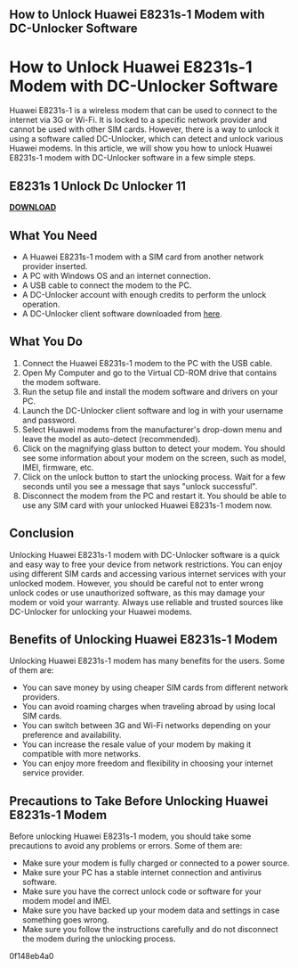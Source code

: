 ## How to Unlock Huawei E8231s-1 Modem with DC-Unlocker Software

  
# How to Unlock Huawei E8231s-1 Modem with DC-Unlocker Software
 
Huawei E8231s-1 is a wireless modem that can be used to connect to the internet via 3G or Wi-Fi. It is locked to a specific network provider and cannot be used with other SIM cards. However, there is a way to unlock it using a software called DC-Unlocker, which can detect and unlock various Huawei modems. In this article, we will show you how to unlock Huawei E8231s-1 modem with DC-Unlocker software in a few simple steps.
 
## E8231s 1 Unlock Dc Unlocker 11


[**DOWNLOAD**](https://www.google.com/url?q=https%3A%2F%2Furlgoal.com%2F2tLAFa&sa=D&sntz=1&usg=AOvVaw2hARWZDdxR-b8K0-FtPixy)

 
## What You Need
 
- A Huawei E8231s-1 modem with a SIM card from another network provider inserted.
- A PC with Windows OS and an internet connection.
- A USB cable to connect the modem to the PC.
- A DC-Unlocker account with enough credits to perform the unlock operation.
- A DC-Unlocker client software downloaded from [here](https://www.dc-unlocker.com/downloads).

## What You Do

1. Connect the Huawei E8231s-1 modem to the PC with the USB cable.
2. Open My Computer and go to the Virtual CD-ROM drive that contains the modem software.
3. Run the setup file and install the modem software and drivers on your PC.
4. Launch the DC-Unlocker client software and log in with your username and password.
5. Select Huawei modems from the manufacturer's drop-down menu and leave the model as auto-detect (recommended).
6. Click on the magnifying glass button to detect your modem. You should see some information about your modem on the screen, such as model, IMEI, firmware, etc.
7. Click on the unlock button to start the unlocking process. Wait for a few seconds until you see a message that says "unlock successful".
8. Disconnect the modem from the PC and restart it. You should be able to use any SIM card with your unlocked Huawei E8231s-1 modem now.

## Conclusion
 
Unlocking Huawei E8231s-1 modem with DC-Unlocker software is a quick and easy way to free your device from network restrictions. You can enjoy using different SIM cards and accessing various internet services with your unlocked modem. However, you should be careful not to enter wrong unlock codes or use unauthorized software, as this may damage your modem or void your warranty. Always use reliable and trusted sources like DC-Unlocker for unlocking your Huawei modems.
  
## Benefits of Unlocking Huawei E8231s-1 Modem
 
Unlocking Huawei E8231s-1 modem has many benefits for the users. Some of them are:

- You can save money by using cheaper SIM cards from different network providers.
- You can avoid roaming charges when traveling abroad by using local SIM cards.
- You can switch between 3G and Wi-Fi networks depending on your preference and availability.
- You can increase the resale value of your modem by making it compatible with more networks.
- You can enjoy more freedom and flexibility in choosing your internet service provider.

## Precautions to Take Before Unlocking Huawei E8231s-1 Modem
 
Before unlocking Huawei E8231s-1 modem, you should take some precautions to avoid any problems or errors. Some of them are:

- Make sure your modem is fully charged or connected to a power source.
- Make sure your PC has a stable internet connection and antivirus software.
- Make sure you have the correct unlock code or software for your modem model and IMEI.
- Make sure you have backed up your modem data and settings in case something goes wrong.
- Make sure you follow the instructions carefully and do not disconnect the modem during the unlocking process.

 0f148eb4a0
